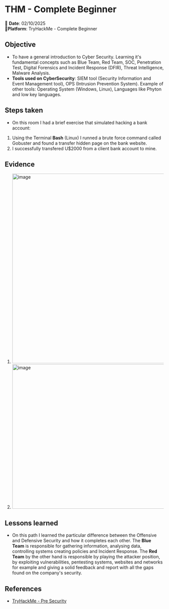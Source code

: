 # THM - Complete Beginner 
📅 **Date**: 02/10/2025  
🔗**Platform**: TryHackMe - Complete Beginner


## Objective
 * To have a general introduction to Cyber Security. Learning it's fundamental concepts such as Blue Team, Red Team, SOC, 
 Penetration Test, Digital Forensics and Incident Response (DFIR), Threat Intelligence, Malware Analysis.
 * **Tools used on CyberSecurity**: SIEM tool (Security Information and Event Management tool), OPS (Intrusion Prevention System). Example of other tools: Operating System (Windows, Linux), Languages like Phyton and low key languages.
 
## Steps taken
  *  On this room I had a brief exercise that simulated hacking a bank account:
  1. Using the Terminal **Bash** (Linux) I runned a brute force command called Gobuster and found a transfer hidden page on the bank website. 
  2. I successfully transfered U$2000 from a client bank account to mine.

## Evidence
1. <img width="1364" height="600" alt="image" src="https://github.com/user-attachments/assets/153f5dd6-38a6-4eef-a53b-b543cea55fb4" />



2. <img width="1317" height="457" alt="image" src="https://github.com/user-attachments/assets/3eb47e39-e43d-4c35-ba74-c1877a292f72" />


## Lessons learned 
* On this path I learned the particular difference between the Offensive and Defensive Security and how it completes each other. The **Blue Team** is responsible for gathering information, analysing data, controlling systems creating policies and Incident Response. 
  The **Red Team** by the other hand is responsible by playing the attacker position, by exploiting vulnerabilities, pentesting systems, websites and networks for example and giving a solid feedback and report with all the gaps found on the company's security.

## References 

* [TryHackMe - Pre Security](https://tryhackme.com/room/offensivesecurityintro)

